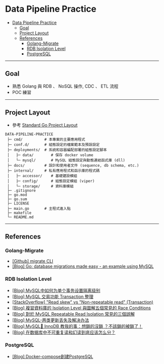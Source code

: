 # Data Pipeline Practice

- [Data Pipeline Practice](#data-pipeline-practice)
  - [Goal](#goal)
  - [Project Layout](#project-layout)
  - [References](#references)
    - [Golang-Migrate](#golang-migrate)
    - [RDB Isolation Level](#rdb-isolation-level)
    - [PostgreSQL](#postgresql)

---

## Goal

- 熟悉 Golang 與 RDB 、 NoSQL 操作, CDC 、 ETL 流程
- POC 練習

--- 

## Project Layout

- 參考 [Standard Go Project Layout](https://github.com/golang-standards/project-layout)

```
DATA-PIPELINE-PRACTICE
 ├─ cmd/          # 本專案的主要應用程式
 ├─ conf.d/       # 組態設定的檔案範本及預設設定
 ├─ deployments/  # 系統和容器編配部署的組態設定腳本
 │   ├─ data/        # 保存 docker volume
 │   └─ mysql/       # MySQL 組態設定與動態連結函式庫 (dll)
 ├─ docs/         # 設計和使用者文件 (sequence, db schema, etc.)
 ├─ internal/     # 私有應用程式和函示庫的程式碼
 │   ├─ accessor/    # 基礎建設模組
 │   ├─ config/      # 組態設定模組 (viper)
 │   └─ storage/     # 資料庫模組
 ├─ .gitignore    
 ├─ go.mod        
 ├─ go.sum        
 ├─ LICENSE       
 ├─ main.go       # 主程式進入點
 ├─ makefile      
 └─ README.md     
```

---

## References

### Golang-Migrate

- [[Github] migrate CLI](https://github.com/golang-migrate/migrate/tree/master/cmd/migrate)
- [[Blog] Go: database migrations made easy - an example using MySQL](https://www.linkedin.com/pulse/go-database-migrations-made-easy-example-using-mysql-tiago-melo/)

### RDB Isolation Level

 - [[Blog] MySQL中如何为单个事务设置隔离级别](https://www.jianshu.com/p/b324b368a210)
 - [[Blog] MySQL 交易功能 Transaction 整理](https://xyz.cinc.biz/2013/05/mysql-transaction.html)
 - [[StackOverflow] "Read skew" vs "Non-repeatable read" (Transaction)](https://stackoverflow.com/questions/73917534/read-skew-vs-non-repeatable-read-transaction)
 - [[Blog] 複習資料庫的 Isolation Level 與圖解五個常見的 Race Conditions](https://medium.com/@chester.yw.chu/%E8%A4%87%E7%BF%92%E8%B3%87%E6%96%99%E5%BA%AB%E7%9A%84-isolation-level-%E8%88%87%E5%B8%B8%E8%A6%8B%E7%9A%84%E4%BA%94%E5%80%8B-race-conditions-%E5%9C%96%E8%A7%A3-16e8d472a25c)
 - [[Blog] 對於 MySQL Repeatable Read Isolation 常見的三個誤解](https://medium.com/@chester.yw.chu/%E5%B0%8D%E6%96%BC-mysql-repeatable-read-isolation-%E5%B8%B8%E8%A6%8B%E7%9A%84%E4%B8%89%E5%80%8B%E8%AA%A4%E8%A7%A3-7a9afbac65af)
 - [[Blog] MySQL-两类更新丢失及解决办法](https://blog.csdn.net/weixin_44793021/article/details/125107154)
 - [[Blog] MySQL🐬 InnoDB 教我的事：想鎖的沒鎖 ？不該鎖的被鎖了！](https://medium.com/%E7%A8%8B%E5%BC%8F%E7%8C%BF%E5%90%83%E9%A6%99%E8%95%89/mysql-innodb-%E6%95%99%E6%88%91%E7%9A%84%E4%BA%8B-%E6%83%B3%E9%8E%96%E7%9A%84%E6%B2%92%E9%8E%96-%E4%B8%8D%E8%A9%B2%E9%8E%96%E7%9A%84%E8%A2%AB%E9%8E%96%E4%BA%86-ac723fe167fe)
 - [[Blog] 在数据库中不可重复读和幻读到底应该怎么分？](https://www.zhihu.com/question/392569386)

### PostgreSQL

 - [[Blog] Docker-compose創建PostgreSQL](https://cde566.medium.com/docker-compose%E5%89%B5%E5%BB%BApostgresql-7f3f9519fa20)